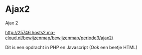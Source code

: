 # Ajax2
Ajax 2


http://25746.hosts2.ma-cloud.nl/bewijzenmap/bewijzenmap/periode3/ajax2/

Dit is een opdracht in PHP en Javascript (Ook een beetje HTML)
